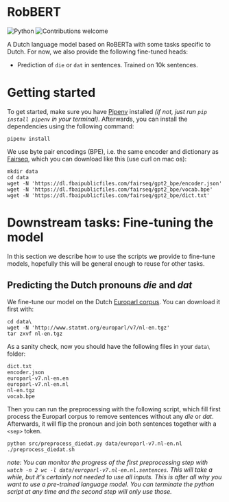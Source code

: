 # RobBERT

![Python](https://img.shields.io/badge/python-v3.6+-blue.svg)
![Contributions welcome](https://img.shields.io/badge/contributions-welcome-orange.svg)

A Dutch language model based on RoBERTa with some tasks specific to Dutch. For now, we also provide the following fine-tuned heads:

- Prediction of `die` or `dat` in sentences. Trained on 10k sentences.


# Getting started
To get started, make sure you have [Pipenv](https://pipenv.readthedocs.io/en/latest/) installed *(if not, just run `pip install pipenv` in your terminal)*.
Afterwards, you can install the dependencies using the following command:

```
pipenv install
```

We use byte pair encodings (BPE), i.e. the same encoder and dictionary as [Fairseq](https://github.com/pytorch/fairseq/), which you can download like this (use curl on mac os): 

```
mkdir data
cd data
wget -N 'https://dl.fbaipublicfiles.com/fairseq/gpt2_bpe/encoder.json'
wget -N 'https://dl.fbaipublicfiles.com/fairseq/gpt2_bpe/vocab.bpe'
wget -N 'https://dl.fbaipublicfiles.com/fairseq/gpt2_bpe/dict.txt'
```

# Downstream tasks: Fine-tuning the model
In this section we describe how to use the scripts we provide to fine-tune models, hopefully this will be general enough to reuse for other tasks.

## Predicting the Dutch pronouns _die_ and _dat_
We fine-tune our model on the Dutch [Europarl corpus](http://www.statmt.org/europarl/). You can download it first with:

```
cd data\
wget -N 'http://www.statmt.org/europarl/v7/nl-en.tgz'
tar zxvf nl-en.tgz
```
As a sanity check, now you should have the following files in your `data\` folder:

```
dict.txt
encoder.json
europarl-v7.nl-en.en
europarl-v7.nl-en.nl
nl-en.tgz
vocab.bpe
```

Then you can run the preprocessing with the following script, which fill first process the Europarl corpus to remove sentences without any _die_ or _dat_. Afterwards, it will flip the pronoun and join both sentences together with a `<sep>` token.

```
python src/preprocess_diedat.py data/europarl-v7.nl-en.nl
./preprocess_diedat.sh
```

_note: You can monitor the progress of the first preprocessing step with `watch -n 2 wc -l data/europarl-v7.nl-en.nl.sentences`. This will take a while, but it's certainly not needed to use all inputs. This is after all why you want to use a pre-trained language model. You can terminate the python script at any time and the second step will only use those._



